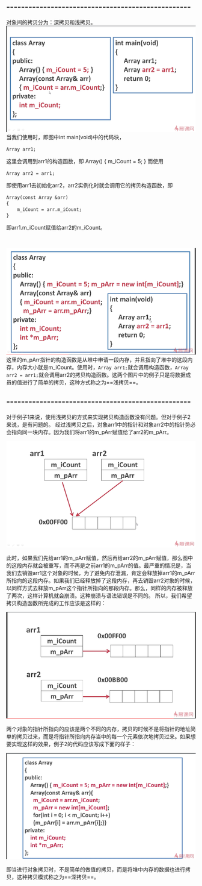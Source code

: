## --------------------------------------------------
对象间的拷贝分为：深拷贝和浅拷贝。
![例子1](./例子1.png)
当我们使用时，即图中int main(void)中的代码块，
```
Array arr1;
```
这里会调用到arr1的构造函数，即
Array()
{
	m_iCount = 5;
}
而使用
```
Array arr2 = arr1;
```
即使用arr1去初始化arr2，arr2实例化时就会调用它的拷贝构造函数，即
```
Array(const Array &arr)
{
	m_iCount = arr.m_iCount;
}
```
即arr1.m_iCount赋值给arr2的m_iCount。

<br/>

![例子2](./例子2.png)
这里的m_pArr指针的构造函数是从堆中申请一段内存，并且指向了堆中的这段内存，内存大小就是m_iCount。使用时，```Array arr1;```就会调用构造函数，```Array arr2 = arr1;```就会调用arr2的拷贝构造函数。这两个图片中的例子只是将数据成员的值进行了简单的拷贝，这种方式称之为==浅拷贝==。

## --------------------------------------------------
对于例子1来说，使用浅拷贝的方式来实现拷贝构造函数没有问题。但对于例子2来说，是有问题的。
经过浅拷贝之后，对象arr1中的指针和对象arr2中的指针势必会指向同一块内存。因为我们将arr1的m_pArr赋值给了arr2的m_pArr。

![](./深拷贝浅拷贝1.png)

此时，如果我们先给arr1的m_pArr赋值，然后再给arr2的m_pArr赋值，那么图中的这段内存就会被重写，而不再是之前arr1的m_pArr的值。最严重的情况是，当我们去销毁arr1这个对象的时候，为了避免内存泄漏，肯定会释放掉arr1的m_pArr所指向的这段内存。如果我们已经释放掉了这段内存，再去销毁arr2对象的时候，以同样方式去释放m_pArr这个指针所指向的那段内存。那么，同样的内存被释放了两次，这样计算机就会崩溃。这种崩溃与语法错误是不同的。
所以，我们希望拷贝构造函数所完成的工作应该是这样的：

![](./深拷贝浅拷贝2.png)

两个对象的指针所指向的应该是两个不同的内存，拷贝的时候不是将指针的地址简单的拷贝过来，而是将指针所指向内存当中的每一个元素依次地拷贝过来。如果想要实现这样的效果，例子2的代码应该写成下面的样子：

![例子3](./例子3.png)

即当进行对象拷贝时，不是简单的做值的拷贝，而是将堆中内存的数据也进行拷贝，这种拷贝模式称之为==深拷贝==。